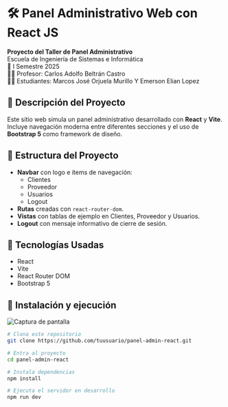 # 🛠️ Panel Administrativo Web con React JS

**Proyecto del Taller de Panel Administrativo**  
Escuela de Ingeniería de Sistemas e Informática  
📅 I Semestre 2025  
👨‍🏫 Profesor: Carlos Adolfo Beltrán Castro  
👨‍💻 Estudiantes: Marcos José Orjuela Murillo Y Emerson Elian Lopez 

## 🚀 Descripción del Proyecto

Este sitio web simula un panel administrativo desarrollado con **React** y **Vite**. Incluye navegación moderna entre diferentes secciones y el uso de **Bootstrap 5** como framework de diseño.

## 📂 Estructura del Proyecto

- **Navbar** con logo e ítems de navegación:
  - Clientes
  - Proveedor
  - Usuarios
  - Logout
- **Rutas** creadas con `react-router-dom`.
- **Vistas** con tablas de ejemplo en Clientes, Proveedor y Usuarios.
- **Logout** con mensaje informativo de cierre de sesión.

## 🧰 Tecnologías Usadas

- React
- Vite
- React Router DOM
- Bootstrap 5

## 🔧 Instalación y ejecución
![Captura de pantalla]([panel-admin/Captura.png](https://github.com/marcosjose03/panel-admin-react/blob/5f8df29e1ca9ce17a867f0e757961a68544f4a45/panel-admin/Captura.png))
```bash
# Clona este repositorio
git clone https://github.com/tuusuario/panel-admin-react.git

# Entra al proyecto
cd panel-admin-react

# Instala dependencias
npm install

# Ejecuta el servidor en desarrollo
npm run dev


